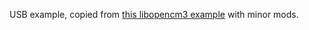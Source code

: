 USB example, copied from [this libopencm3 example][EX] with minor mods.

   [EX]: https://github.com/libopencm3/libopencm3-examples/tree/master/examples/stm32/f1/stm32-h103/usb_cdcacm

